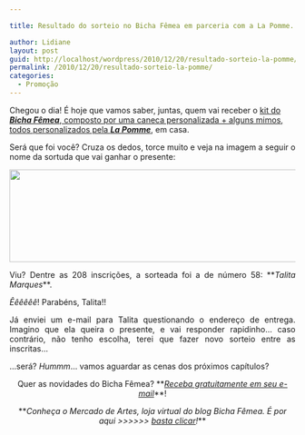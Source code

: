 ```yaml
---

title: Resultado do sorteio no Bicha Fêmea em parceria com a La Pomme.

author: Lidiane
layout: post
guid: http://localhost/wordpress/2010/12/20/resultado-sorteio-la-pomme/
permalink: /2010/12/20/resultado-sorteio-la-pomme/
categories:
  - Promoção
---
```

Chegou o dia! É hoje que vamos saber, juntas, quem vai receber o [kit do **_Bicha Fêmea_**, composto por uma caneca personalizada + alguns mimos, todos personalizados pela **_La Pomme_**](http://www.trololodemulher.com.br/2010/12/06/caneca-la-pomme/), em casa.

<p style="text-align: justify;">
  Será que foi você? Cruza os dedos, torce muito e veja na imagem a seguir o nome da sortuda que vai ganhar o presente:
</p>

<!--more-->

<p style="text-align: center;">
  <a href="http://www.trololodemulher.com.br/blog/wp-content/uploads/2010/12/Resultado-Sorteio-La-Pomme.jpg"></a><a href="http://www.trololodemulher.com.br/blog/wp-content/uploads/2010/12/Resultado-do-Sorteio-La-Pomme.jpg"><img class="alignnone size-full wp-image-5672" title="Resultado do Sorteio La Pomme" src="http://www.trololodemulher.com.br/blog/wp-content/uploads/2010/12/Resultado-do-Sorteio-La-Pomme.jpg" alt="" width="600" height="163" /></a><a href="http://www.trololodemulher.com.br/blog/wp-content/uploads/2010/12/Resultado-Sorteio-La-Pomme.jpg"></a>
</p>

<p style="text-align: justify;">
  Viu? Dentre as 208 inscrições, a sorteada foi a de número 58: **<em>Talita Marques</em>**.
</p>

<p style="text-align: justify;">
  <em>Êêêêêê</em>! Parabéns, Talita!!
</p>

<p style="text-align: justify;">
  Já enviei um e-mail para Talita questionando o endereço de entrega. Imagino que ela queira o presente, e vai responder rapidinho… caso contrário, não tenho escolha, terei que fazer novo sorteio entre as inscritas…
</p>

<p style="text-align: justify;">
  …será? <em>Hummm</em>… vamos aguardar as cenas dos próximos capítulos?
</p>

<p style="text-align: center;">
  Quer as novidades do Bicha Fêmea? **<em><a href="http://feedburner.google.com/fb/a/mailverify?uri=blogbichafemea&loc=pt_BR">Receba gratuitamente em seu e-mail</a></em>**!
</p>

<p style="text-align: center;">
  **<em>Conheça o Mercado de Artes, loja virtual do blog Bicha Fêmea. É por aqui >>>>>> </em><a href="http://www.trololodemulher.com.br/loja/"><em>basta clicar</em></a><em>!</em>**
</p>